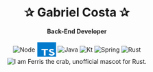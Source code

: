 <div style="text-align: center"> <h1> ✰ Gabriel Costa ✰</h1></div>

<div style="text-align: center">
  <strong >Back-End Developer</strong>
</div>

<div style="display: inline_block" align="center" ><br>
  <img align="center" alt="Node" height="40" width="45" src="https://cdn.jsdelivr.net/gh/devicons/devicon/icons/nodejs/nodejs-original.svg">
  <img align="center" alt="Type" height="35" width="45" src="https://raw.githubusercontent.com/devicons/devicon/master/icons/typescript/typescript-plain.svg">
  <img align="center" alt="Java" height="35" width="45" src="https://cdn.jsdelivr.net/gh/devicons/devicon/icons/java/java-original.svg">
  <img align="center" alt="Kt" height="35" width="45" src="https://cdn.jsdelivr.net/gh/devicons/devicon/icons/kotlin/kotlin-plain.svg">
    <img align="center" alt="Spring" height="40" width="45" src="https://cdn.jsdelivr.net/gh/devicons/devicon/icons/spring/spring-original.svg">
  <img align="center" alt="Rust" height="50" width="50" src="https://icons-for-free.com/download-icon-vscode+icons+type+rust-1324451477410103145_0.svg">
</div>
<div align="center" >
  <img align="center" alt="I am Ferris the crab, unofficial mascot for Rust."  height="150" src="https://rustacean.net/assets/rustacean-flat-happy.svg" >
</div>
